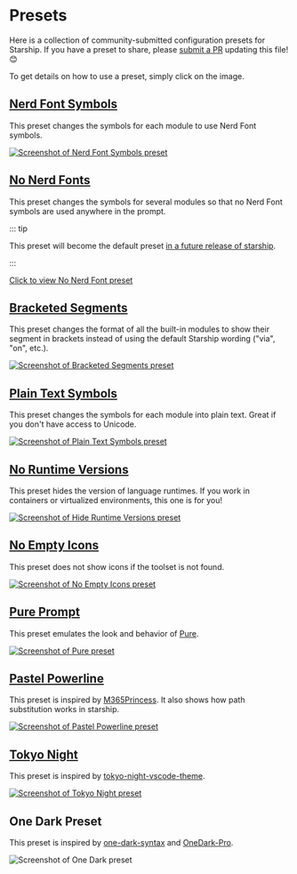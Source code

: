 # Presets

Here is a collection of community-submitted configuration presets for Starship.
If you have a preset to share, please [submit a PR](https://github.com/starship/starship/edit/master/docs/presets/README.md) updating this file! 😊

To get details on how to use a preset, simply click on the image.

## [Nerd Font Symbols](./nerd-font.md)

This preset changes the symbols for each module to use Nerd Font symbols.

[![Screenshot of Nerd Font Symbols preset](/presets/img/nerd-font-symbols.png "Click to view Nerd Font Symbols preset")](./nerd-font)

## [No Nerd Fonts](./no-nerd-font.md)

This preset changes the symbols for several modules so that no Nerd Font symbols
are used anywhere in the prompt.

::: tip

This preset will become the default preset [in a future release of starship](https://github.com/starship/starship/pull/3544).

:::

[Click to view No Nerd Font preset](./no-nerd-font)

## [Bracketed Segments](./bracketed-segments.md)

This preset changes the format of all the built-in modules to show their segment
in brackets instead of using the default Starship wording ("via", "on", etc.).

[![Screenshot of Bracketed Segments preset](/presets/img/bracketed-segments.png "Click to view Bracketed Segments preset")](./bracketed-segments)

## [Plain Text Symbols](./plain-text.md)

This preset changes the symbols for each module into plain text. Great if you
don't have access to Unicode.

[![Screenshot of Plain Text Symbols preset](/presets/img/plain-text-symbols.png "Click to view Plain Text Symbols preset")](./plain-text)

## [No Runtime Versions](./no-runtimes.md)

This preset hides the version of language runtimes. If you work in containers or virtualized environments, this one is for you!

[![Screenshot of Hide Runtime Versions preset](/presets/img/no-runtime-versions.png "Click to view No Runtime Versions preset")](./no-runtimes)

## [No Empty Icons](./no-empty-icons.md)

This preset does not show icons if the toolset is not found.

[![Screenshot of No Empty Icons preset](/presets/img/no-empty-icons.png "Click to view No Runtime Versions preset")](./no-empty-icons.md)

## [Pure Prompt](./pure-preset.md)

This preset emulates the look and behavior of [Pure](https://github.com/sindresorhus/pure).

[![Screenshot of Pure preset](/presets/img/pure-preset.png "Click to view Pure Prompt preset")](./pure-preset)

## [Pastel Powerline](./pastel-powerline.md)

This preset is inspired by [M365Princess](https://github.com/JanDeDobbeleer/oh-my-posh/blob/main/themes/M365Princess.omp.json).
It also shows how path substitution works in starship.

[![Screenshot of Pastel Powerline preset](/presets/img/pastel-powerline.png "Click to view Pure Prompt preset")](./pastel-powerline)

## [Tokyo Night](./tokyo-night.md)

This preset is inspired by [tokyo-night-vscode-theme](https://github.com/enkia/tokyo-night-vscode-theme).

[![Screenshot of Tokyo Night preset](/presets/img/tokyo-night.png "Click to view Tokyo Night preset")](./tokyo-night)

## One Dark Preset

This preset is inspired by [one-dark-syntax](https://github.com/atom/one-dark-syntax) and [OneDark-Pro](https://github.com/Binaryify/OneDark-Pro).

![Screenshot of One Dark preset](/presets/img/one-dark.png)
